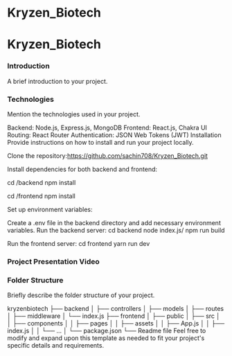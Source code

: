 # Kryzen_Biotech
# Kryzen_Biotech

### Introduction
A brief introduction to your project.

### Technologies
Mention the technologies used in your project.

Backend: Node.js, Express.js, MongoDB
Frontend: React.js, Chakra UI
Routing: React Router
Authentication: JSON Web Tokens (JWT)
Installation
Provide instructions on how to install and run your project locally.

Clone the repository:https://github.com/sachin708/Kryzen_Biotech.git

Install dependencies for both backend and frontend:

cd /backend
npm install

cd /frontend
npm install

Set up environment variables:

Create a .env file in the backend directory and add necessary environment variables.
Run the backend server:
cd backend
node index.js/ npm run build

Run the frontend server:
cd frontend
yarn run dev

### Project Presentation Video


### Folder Structure
Briefly describe the folder structure of your project.

kryzenbiotech
├── backend
│   ├── controllers
│   ├── models
│   ├── routes
│   ├── middleware
│   └── index.js
├── frontend
│    ├── public
│    ├── src
│    │   ├── components
│    │   ├── pages
│    │   ├── assets
│    │   ├── App.js
│    │   ├── index.js
│    │   └── ...
│   └── package.json
└── Readme file
    Feel free to modify and expand upon this template as needed to fit your project's specific details and requirements.
